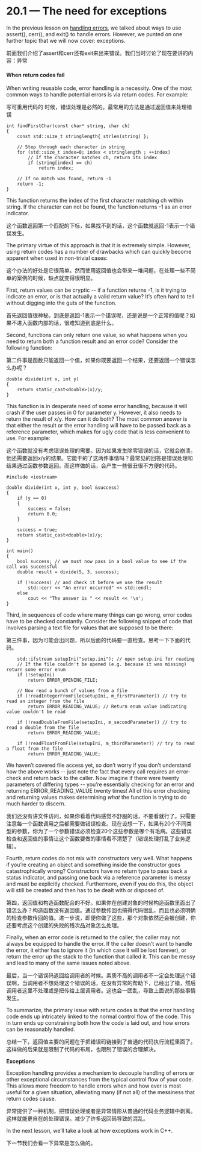 # 20.1 — The need for exceptions

In the previous lesson on [handling errors](http://www.learncpp.com/cpp-tutorial/712-handling-errors-assert-cerr-exit-and-exceptions/), we talked about ways to use assert(), cerr(), and exit() to handle errors. However, we punted on one further topic that we will now cover: exceptions.

前面我们介绍了assert和cerr还有exit来出来错误。我们当时讨论了现在要讲的内容：异常

#### **When return codes fail**

When writing reusable code, error handling is a necessity. One of the most common ways to handle potential errors is via return codes. For example:

写可重用代码的 时候，错误处理是必然的。最常用的方法是通过返回值来处理错误

```
int findFirstChar(const char* string, char ch)
{
    const std::size_t stringlength{ strlen(string) };
 
    // Step through each character in string
    for (std::size_t index=0; index < stringlength ; ++index)
        // If the character matches ch, return its index
        if (string[index] == ch)
            return index;
 
    // If no match was found, return -1
    return -1;
}
```

This function returns the index of the first character matching ch within string. If the character can not be found, the function returns -1 as an error indicator.

这个函数返回第一个匹配的下标，如果找不到的话，这个函数就返回-1表示一个错误发生。

The primary virtue of this approach is that it is extremely simple. However, using return codes has a number of drawbacks which can quickly become apparent when used in non-trivial cases:

这个办法的好处是它很简单。然而使用返回值也会带来一堆问题，在处理一些不简单的案例的时候，缺点就变得很明显。

First, return values can be cryptic -- if a function returns -1, is it trying to indicate an error, or is that actually a valid return value? It’s often hard to tell without digging into the guts of the function.

首先返回值很神秘。到底是返回-1表示一个错误呢，还是说是一个正常的值呢？如果不进入函数内部的话，很难知道到底是什么。

Second, functions can only return one value, so what happens when you need to return both a function result and an error code? Consider the following function:

第二件事是函数只能返回一个值，如果你既要返回一个结果，还要返回一个错误怎么办呢？

```
double divide(int x, int y)
{
    return static_cast<double>(x)/y;
}
```

This function is in desperate need of some error handling, because it will crash if the user passes in 0 for parameter y. However, it also needs to return the result of x/y. How can it do both? The most common answer is that either the result or the error handling will have to be passed back as a reference parameter, which makes for ugly code that is less convenient to use. For example:

这个函数就没有考虑错误处理的需要。因为如果发生除零错误的话，它就会崩溃。他还需要返回x/y的结果。它能干的了这两件事情吗？最常见的回答是错误处理和结果通过函数参数返回。而这样做的话，会产生一些很丑很不方便的代码。

```
#include <iostream>
 
double divide(int x, int y, bool &success)
{
    if (y == 0)
    {
        success = false;
        return 0.0;
    }
 
    success = true;
    return static_cast<double>(x)/y;
}
 
int main()
{
    bool success; // we must now pass in a bool value to see if the call was successful
    double result = divide(5, 3, success);
 
    if (!success) // and check it before we use the result
        std::cerr << "An error occurred" << std::endl;
    else
        cout << "The answer is " << result << '\n';
}
```

Third, in sequences of code where many things can go wrong, error codes have to be checked constantly. Consider the following snippet of code that involves parsing a text file for values that are supposed to be there:

第三件事，因为可能会出问题，所以后面的代码要一直检查。思考一下下面的代码。

```
    std::ifstream setupIni("setup.ini"); // open setup.ini for reading
    // If the file couldn't be opened (e.g. because it was missing) return some error enum
    if (!setupIni)
        return ERROR_OPENING_FILE;
 
    // Now read a bunch of values from a file
    if (!readIntegerFromFile(setupIni, m_firstParameter)) // try to read an integer from the file
        return ERROR_READING_VALUE; // Return enum value indicating value couldn't be read
 
    if (!readDoubleFromFile(setupIni, m_secondParameter)) // try to read a double from the file
        return ERROR_READING_VALUE;
 
    if (!readFloatFromFile(setupIni, m_thirdParameter)) // try to read a float from the file
        return ERROR_READING_VALUE;
```

We haven’t covered file access yet, so don’t worry if you don’t understand how the above works -- just note the fact that every call requires an error-check and return back to the caller. Now imagine if there were twenty parameters of differing types -- you’re essentially checking for an error and returning ERROR_READING_VALUE twenty times! All of this error checking and returning values makes determining *what* the function is trying to do much harder to discern.

我们还没有讲文件访问，如果你看着代码感觉不舒服的话，不要看就行了。只需要注意每一个函数调用之后都需要做错误检查。现在设想一下，如果有20个不同类型的参数，你为了一个参数错误必须检查20个这些参数是哪个有毛病。这些错误检查和返回值的事情让这个函数要做的事情看不清楚了（错误处理打乱了业务逻辑）。

Fourth, return codes do not mix with constructors very well. What happens if you’re creating an object and something inside the constructor goes catastrophically wrong? Constructors have no return type to pass back a status indicator, and passing one back via a reference parameter is messy and must be explicitly checked. Furthermore, even if you do this, the object will still be created and then has to be dealt with or disposed of.

第四，返回值和构造函数配合的不好。如果你在创建对象的时候构造函数里面出了错怎么办？构造函数没有返回值。通过参数传回也搞得代码很乱，而且也必须明确的检查参数传回的值。进一步说，即便你做了这些，那个对象依然还会被创建，你还要考虑这个创建的失败的残次品对象怎么处理。

Finally, when an error code is returned to the caller, the caller may not always be equipped to handle the error. If the caller doesn’t want to handle the error, it either has to ignore it (in which case it will be lost forever), or return the error up the stack to the function that called it. This can be messy and lead to many of the same issues noted above.

最后，当一个错误码返回给调用者的时候。素质不高的调用者不一定会处理这个错误啊，当调用者不想处理这个错误的话，在没有异常的帮助下，已经出了错，然后调用者这里不处理或是把传给上层调用者。这也会一团乱，导致上面说的那些事情发生。

To summarize, the primary issue with return codes is that the error handling code ends up intricately linked to the normal control flow of the code. This in turn ends up constraining both how the code is laid out, and how errors can be reasonably handled.

总结一下，返回值主要的问题在于把错误码链接到了普通的代码执行流程里面了。这样做的后果就是限制了代码的布局，也限制了错误的合理解决。

**Exceptions**

Exception handling provides a mechanism to decouple handling of errors or other exceptional circumstances from the typical control flow of your code. This allows more freedom to handle errors when and how ever is most useful for a given situation, alleviating many (if not all) of the messiness that return codes cause.

异常提供了一种机制，把错误处理或者是异常情形从普通的代码业务逻辑中剥离。这样就能更自在的处理错误。减少了许多返回码导致的混乱。

In the next lesson, we’ll take a look at how exceptions work in C++.

下一节我们会看一下异常是怎么做的。